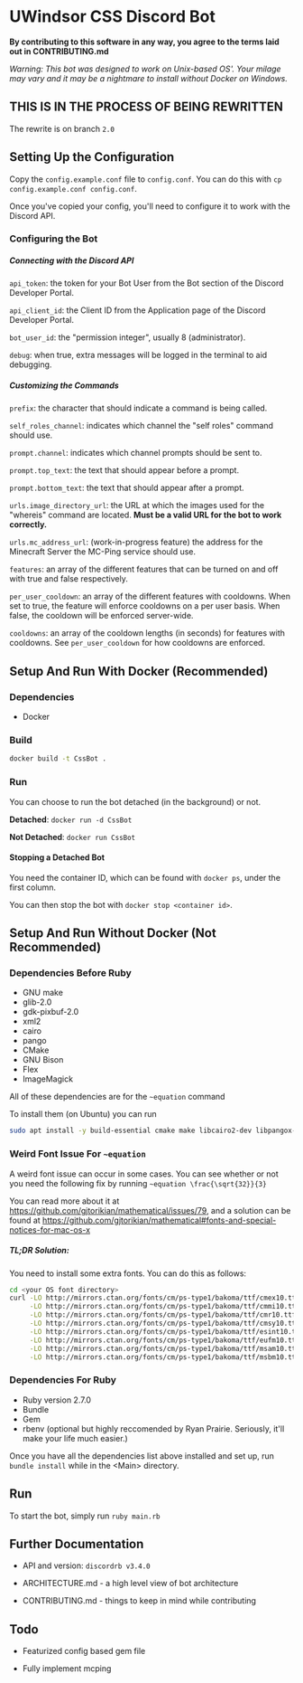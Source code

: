 # UWindsor CSS Discord Bot

**By contributing to this software in any way, you agree to the terms laid out in CONTRIBUTING.md**

*Warning: This bot was designed to work on Unix-based OS'.*
*Your milage may vary and it may be a nightmare to install without Docker on Windows.*

## **THIS IS IN THE PROCESS OF BEING REWRITTEN**

The rewrite is on branch `2.0`

## Setting Up the Configuration

Copy the `config.example.conf` file to `config.conf`. You can do this with `cp config.example.conf config.conf`.

Once you've copied your config, you'll need to configure it to work with the Discord API.

### Configuring the Bot
##### Connecting with the Discord API
`api_token`: the token for your Bot User from the Bot section of the Discord Developer Portal.

`api_client_id`: the Client ID from the Application page of the Discord Developer Portal.

`bot_user_id`: the "permission integer", usually 8 (administrator).

`debug`: when true, extra messages will be logged in the terminal to aid debugging.


##### Customizing the Commands
`prefix`: the character that should indicate a command is being called.

`self_roles_channel`: indicates which channel the "self roles" command should use.

`prompt.channel`: indicates which channel prompts should be sent to.

`prompt.top_text`: the text that should appear before a prompt.

`prompt.bottom_text`: the text that should appear after a prompt.

`urls.image_directory_url`: the URL at which the images used for the "whereis" command are located. **Must be a valid URL for the bot to work correctly.**

`urls.mc_address_url`: (work-in-progress feature) the address for the Minecraft Server the MC-Ping service should use.

`features`: an array of the different features that can be turned on and off with true and false respectively.

`per_user_cooldown`: an array of the different features with cooldowns. When set to true, the feature will enforce cooldowns on a per user basis. When false, the cooldown will be enforced server-wide.

`cooldowns`: an array of the cooldown lengths (in seconds) for features with cooldowns. See `per_user_cooldown` for how cooldowns are enforced.

## Setup And Run With Docker (Recommended)
### Dependencies
* Docker

### Build
``` sh
docker build -t CssBot .
```

### Run
You can choose to run the bot detached (in the background) or not.

**Detached**: `docker run -d CssBot`

**Not Detached**: `docker run CssBot`

#### Stopping a Detached Bot

You need the container ID, which can be found with `docker ps`, under the first column.

You can then stop the bot with `docker stop <container id>`.


## Setup And Run Without Docker (Not Recommended)
### Dependencies Before Ruby
* GNU make
* glib-2.0
* gdk-pixbuf-2.0
* xml2
* cairo
* pango
* CMake
* GNU Bison
* Flex
* ImageMagick

All of these dependencies are for the `~equation` command

To install them (on Ubuntu) you can run 
``` sh
sudo apt install -y build-essential cmake make libcairo2-dev libpangox-1.0-dev flex bison libglib2.0-dev libgdk-pixbuf-2.0-dev libxml2-dev imagemagick
```


### Weird Font Issue For `~equation`

A weird font issue can occur in some cases. You can see whether or not you need the following fix by running `~equation \frac{\sqrt{32}}{3}`

You can read more about it at https://github.com/gjtorikian/mathematical/issues/79,
and a solution can be found at https://github.com/gjtorikian/mathematical#fonts-and-special-notices-for-mac-os-x

##### TL;DR Solution:

You need to install some extra fonts. You can do this as follows:
``` sh
cd <your OS font directory>
curl -LO http://mirrors.ctan.org/fonts/cm/ps-type1/bakoma/ttf/cmex10.ttf \
     -LO http://mirrors.ctan.org/fonts/cm/ps-type1/bakoma/ttf/cmmi10.ttf \
     -LO http://mirrors.ctan.org/fonts/cm/ps-type1/bakoma/ttf/cmr10.ttf \
     -LO http://mirrors.ctan.org/fonts/cm/ps-type1/bakoma/ttf/cmsy10.ttf \
     -LO http://mirrors.ctan.org/fonts/cm/ps-type1/bakoma/ttf/esint10.ttf \
     -LO http://mirrors.ctan.org/fonts/cm/ps-type1/bakoma/ttf/eufm10.ttf \
     -LO http://mirrors.ctan.org/fonts/cm/ps-type1/bakoma/ttf/msam10.ttf \
     -LO http://mirrors.ctan.org/fonts/cm/ps-type1/bakoma/ttf/msbm10.ttf

```

### Dependencies For Ruby
* Ruby version 2.7.0
* Bundle
* Gem
* rbenv (optional but highly reccomended by Ryan Prairie. Seriously, it'll make your life much easier.)

Once you have all the dependencies list above installed and set up, run `bundle install` while in the \<Main\> directory.

## Run
To start the bot, simply run `ruby main.rb`


## Further Documentation

- API and version: `discordrb v3.4.0`

- ARCHITECTURE.md - a high level view of bot architecture

- CONTRIBUTING.md - things to keep in mind while contributing

## Todo

* Featurized config based gem file

* Fully implement mcping
